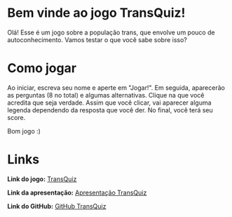 # Bem vinde ao jogo TransQuiz!
Olá! Esse é um jogo sobre a população trans, que envolve um pouco de autoconhecimento.
Vamos testar o que você sabe sobre isso?


# Como jogar
Ao iniciar, escreva seu nome e aperte em "Jogar!". Em seguida, aparecerão as perguntas (8 no total) e algumas alternativas. Clique na que você acredita que seja verdade.
Assim que você clicar, vai aparecer alguma legenda dependendo da resposta que você der. No final, você terá seu score.

Bom jogo :)

# Links
**Link do jogo:**
[TransQuiz](https://leopnunes.github.io/Transquiz/)

**Link da apresentação:**
[Apresentação TransQuiz](https://www.figma.com/proto/EhcRiwSxowuOgHwYV8desc/Apresenta%C3%A7%C3%A3o-Projeto-01?page-id=0%3A1&node-id=13%3A8&viewport=637%2C437%2C0.63&scaling=contain)

**Link do GitHub:**
[GitHub TransQuiz](https://github.com/leopnunes/Transquiz)